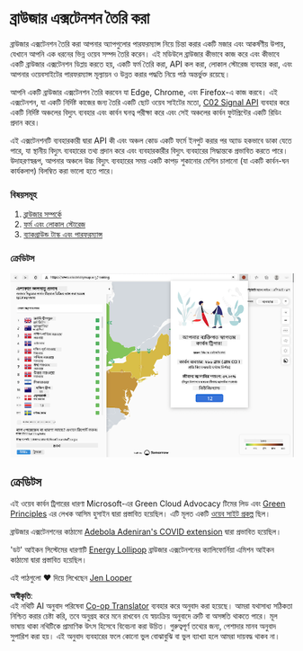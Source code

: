<!--
CO_OP_TRANSLATOR_METADATA:
{
  "original_hash": "b121a279a6ab39878491f3e572673515",
  "translation_date": "2025-08-25T23:26:23+00:00",
  "source_file": "5-browser-extension/README.md",
  "language_code": "bn"
}
-->
# ব্রাউজার এক্সটেনশন তৈরি করা

ব্রাউজার এক্সটেনশন তৈরি করা আপনার অ্যাপগুলোর পারফরম্যান্স নিয়ে চিন্তা করার একটি মজার এবং আকর্ষণীয় উপায়, যেখানে আপনি এক ধরনের ভিন্ন ওয়েব সম্পদ তৈরি করেন। এই মডিউলে ব্রাউজার কীভাবে কাজ করে এবং কীভাবে একটি ব্রাউজার এক্সটেনশন ডিপ্লয় করতে হয়, একটি ফর্ম তৈরি করা, API কল করা, লোকাল স্টোরেজ ব্যবহার করা, এবং আপনার ওয়েবসাইটের পারফরম্যান্স মূল্যায়ন ও উন্নত করার পদ্ধতি নিয়ে পাঠ অন্তর্ভুক্ত রয়েছে।

আপনি একটি ব্রাউজার এক্সটেনশন তৈরি করবেন যা Edge, Chrome, এবং Firefox-এ কাজ করবে। এই এক্সটেনশন, যা একটি নির্দিষ্ট কাজের জন্য তৈরি একটি ছোট ওয়েব সাইটের মতো, [C02 Signal API](https://www.co2signal.com) ব্যবহার করে একটি নির্দিষ্ট অঞ্চলের বিদ্যুৎ ব্যবহার এবং কার্বন ঘনত্ব পরীক্ষা করে এবং সেই অঞ্চলের কার্বন ফুটপ্রিন্টের একটি রিডিং প্রদান করে।

এই এক্সটেনশনটি ব্যবহারকারী দ্বারা API কী এবং অঞ্চল কোড একটি ফর্মে ইনপুট করার পর অ্যাড হকভাবে ডাকা যেতে পারে, যা স্থানীয় বিদ্যুৎ ব্যবহারের তথ্য প্রদান করে এবং ব্যবহারকারীর বিদ্যুৎ ব্যবহারের সিদ্ধান্তকে প্রভাবিত করতে পারে। উদাহরণস্বরূপ, আপনার অঞ্চলে উচ্চ বিদ্যুৎ ব্যবহারের সময় একটি কাপড় শুকানোর মেশিন চালানো (যা একটি কার্বন-ঘন কার্যকলাপ) বিলম্বিত করা ভালো হতে পারে।

### বিষয়সমূহ

1. [ব্রাউজার সম্পর্কে](1-about-browsers/README.md)
2. [ফর্ম এবং লোকাল স্টোরেজ](2-forms-browsers-local-storage/README.md)
3. [ব্যাকগ্রাউন্ড টাস্ক এবং পারফরম্যান্স](3-background-tasks-and-performance/README.md)

### ক্রেডিটস

![একটি সবুজ ব্রাউজার এক্সটেনশন](../../../translated_images/extension-screenshot.0e7f5bfa110e92e3875e1bc9405edd45a3d2e02963e48900adb91926a62a5807.bn.png)

## ক্রেডিটস

এই ওয়েব কার্বন ট্রিগারের ধারণা Microsoft-এর Green Cloud Advocacy টিমের লিড এবং [Green Principles](https://principles.green/) এর লেখক আসিম হুসাইন দ্বারা প্রস্তাবিত হয়েছিল। এটি মূলত একটি [ওয়েব সাইট প্রকল্প](https://github.com/jlooper/green) ছিল।

ব্রাউজার এক্সটেনশনের কাঠামো [Adebola Adeniran's COVID extension](https://github.com/onedebos/covtension) দ্বারা প্রভাবিত হয়েছিল।

'ডট' আইকন সিস্টেমের ধারণাটি [Energy Lollipop](https://energylollipop.com/) ব্রাউজার এক্সটেনশনের ক্যালিফোর্নিয়া এমিশন আইকন কাঠামো দ্বারা প্রস্তাবিত হয়েছিল।

এই পাঠগুলো ♥️ দিয়ে লিখেছেন [Jen Looper](https://www.twitter.com/jenlooper)

**অস্বীকৃতি**:  
এই নথিটি AI অনুবাদ পরিষেবা [Co-op Translator](https://github.com/Azure/co-op-translator) ব্যবহার করে অনুবাদ করা হয়েছে। আমরা যথাসাধ্য সঠিকতা নিশ্চিত করার চেষ্টা করি, তবে অনুগ্রহ করে মনে রাখবেন যে স্বয়ংক্রিয় অনুবাদে ত্রুটি বা অসঙ্গতি থাকতে পারে। মূল ভাষায় থাকা নথিটিকে প্রামাণিক উৎস হিসেবে বিবেচনা করা উচিত। গুরুত্বপূর্ণ তথ্যের জন্য, পেশাদার মানব অনুবাদ সুপারিশ করা হয়। এই অনুবাদ ব্যবহারের ফলে কোনো ভুল বোঝাবুঝি বা ভুল ব্যাখ্যা হলে আমরা দায়বদ্ধ থাকব না।